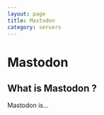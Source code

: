 ```yaml
---
layout: page
title: Mastodon
category: servers
---
```


# Mastodon

## What is Mastodon ?

Mastodon is...



